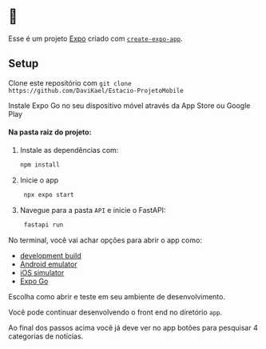# 👋

Esse é um projeto [Expo](https://expo.dev) criado com [`create-expo-app`](https://www.npmjs.com/package/create-expo-app).

## Setup

Clone este repositório com ```git clone https://github.com/DaviKael/Estacio-ProjetoMobile```

Instale Expo Go no seu dispositivo móvel através da App Store ou Google Play

#### Na pasta raiz do projeto:

1. Instale as dependências com:

   ```bash
   npm install
   ```

2. Inicie o app

   ```bash
    npx expo start
   ```
3. Navegue para a pasta `API` e inicie o FastAPI:
   ```bash
    fastapi run
   ```

No terminal, você vai achar opções para abrir o app como:

- [development build](https://docs.expo.dev/develop/development-builds/introduction/)
- [Android emulator](https://docs.expo.dev/workflow/android-studio-emulator/)
- [iOS simulator](https://docs.expo.dev/workflow/ios-simulator/)
- [Expo Go](https://expo.dev/go)

Escolha como abrir e teste em seu ambiente de desenvolvimento.

Você pode continuar desenvolvendo o front end no diretório `app`.

Ao final dos passos acima você já deve ver no app botões para pesquisar 4 categorias de notícias.
